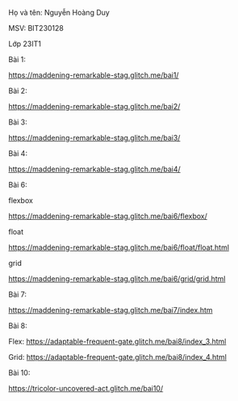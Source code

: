 Họ và tên: Nguyễn Hoàng Duy

MSV: BIT230128

Lớp 23IT1



Bài 1:

https://maddening-remarkable-stag.glitch.me/bai1/

Bài 2:

https://maddening-remarkable-stag.glitch.me/bai2/

Bài 3:

https://maddening-remarkable-stag.glitch.me/bai3/

Bài 4:

https://maddening-remarkable-stag.glitch.me/bai4/

Bài 6:

flexbox

https://maddening-remarkable-stag.glitch.me/bai6/flexbox/

float

https://maddening-remarkable-stag.glitch.me/bai6/float/float.html

grid

https://maddening-remarkable-stag.glitch.me/bai6/grid/grid.html

Bài 7:

https://maddening-remarkable-stag.glitch.me/bai7/index.htm

Bài 8:

Flex:
https://adaptable-frequent-gate.glitch.me/bai8/index_3.html

Grid:
https://adaptable-frequent-gate.glitch.me/bai8/index_4.html

Bài 10:

https://tricolor-uncovered-act.glitch.me/bai10/
